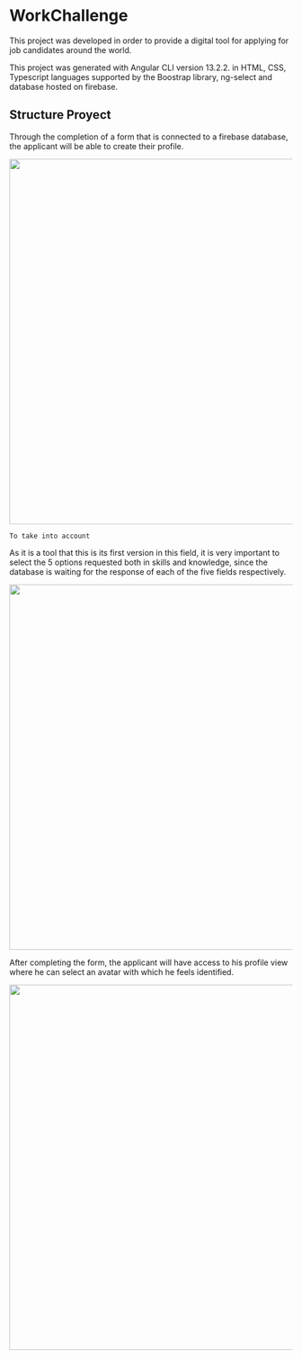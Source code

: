 # WorkChallenge

This project was developed in order to provide a digital tool for applying for job candidates around the world.

This project was generated with Angular CLI version 13.2.2. in HTML, CSS, Typescript languages ​​supported by the Boostrap library, ng-select and database hosted on firebase.


## Structure Proyect

Through the completion of a form that is connected to a firebase database, the applicant will be able to create their profile.


<img src="./../../../assets/images/view.gif" style="width:650px;"></img>


`To take into account`

As it is a tool that this is its first version in this field, it is very important to select the 5 options requested both in skills and knowledge, since the database is waiting for the response of each of the five fields respectively.


<img src="./../../../assets/images/warning.png" style="width:650px;"></img>



After completing the form, the applicant will have access to his profile view where he can select an avatar with which he feels identified.


<img src="./../../../assets/images/viewprofile.gif" style="width:650px;"></img>